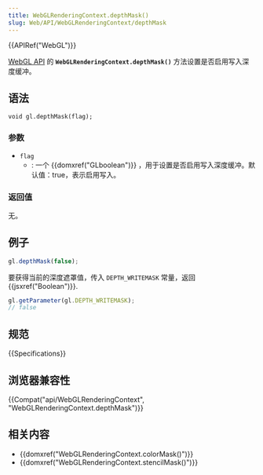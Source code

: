 ```yaml
---
title: WebGLRenderingContext.depthMask()
slug: Web/API/WebGLRenderingContext/depthMask
---
```


{{APIRef("WebGL")}}

[WebGL API](/zh-CN/docs/Web/API/WebGL_API) 的 **`WebGLRenderingContext.depthMask()`** 方法设置是否启用写入深度缓冲。

## 语法

```plain
void gl.depthMask(flag);
```

### 参数

- `flag`
  - : 一个 {{domxref("GLboolean")}} ，用于设置是否启用写入深度缓冲。默认值：true，表示启用写入。

### 返回值

无。

## 例子

```js
gl.depthMask(false);
```

要获得当前的深度遮罩值，传入 `DEPTH_WRITEMASK` 常量，返回 {{jsxref("Boolean")}}.

```js
gl.getParameter(gl.DEPTH_WRITEMASK);
// false
```

## 规范

{{Specifications}}

## 浏览器兼容性

{{Compat("api/WebGLRenderingContext", "WebGLRenderingContext.depthMask")}}

## 相关内容

- {{domxref("WebGLRenderingContext.colorMask()")}}
- {{domxref("WebGLRenderingContext.stencilMask()")}}
